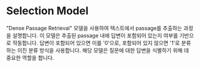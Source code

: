 # Selection Model
 "Dense Passage Retrieval" 모델을 사용하여 텍스트에서 passage를 추출하는 과정을 설명합니다. 이 모델은 추출된 passage 내에 답변이 포함되어 있는지 여부를 기반으로 작동합니다. 답변이 포함되어 있으면 이를 '0'으로, 포함되어 있지 않으면 '1'로 분류하는 이진 분류 방식을 사용합니다. 해당 모델은 질문에 대한 답변을 식별하기 위해 데 중요한 역할을 합니다.
